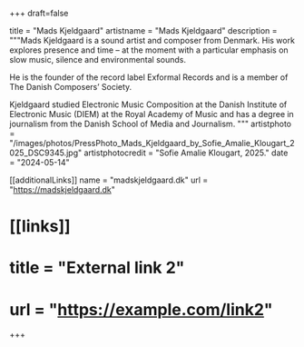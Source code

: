 +++
draft=false

title = "Mads Kjeldgaard"
artistname = "Mads Kjeldgaard"
description = """Mads Kjeldgaard is a sound artist and composer from Denmark. His work explores presence and time – at the moment with a particular emphasis on slow music, silence and environmental sounds.

He is the founder of the record label Exformal Records and is a member of The Danish Composers’ Society.

Kjeldgaard studied Electronic Music Composition at the Danish Institute of Electronic Music (DIEM) at the Royal Academy of Music and has a degree in journalism from the Danish School of Media and Journalism.
"""
artistphoto = "/images/photos/PressPhoto_Mads_Kjeldgaard_by_Sofie_Amalie_Klougart_2025_DSC9345.jpg"
artistphotocredit = "Sofie Amalie Klougart, 2025."
date = "2024-05-14"

[[additionalLinks]]
name = "madskjeldgaard.dk"
url = "https://madskjeldgaard.dk"

# [[links]]
# title = "External link 2"
# url = "https://example.com/link2"

+++
  
<!-- {{< imgh src="/artists/madskjeldgaard-tucson.jpg" alt="Mads Kjeldgaard" link="https://madskjeldgaard.dk" caption="Self portrait of the artist. Mads Kjeldgaard 2024.">}} -->

